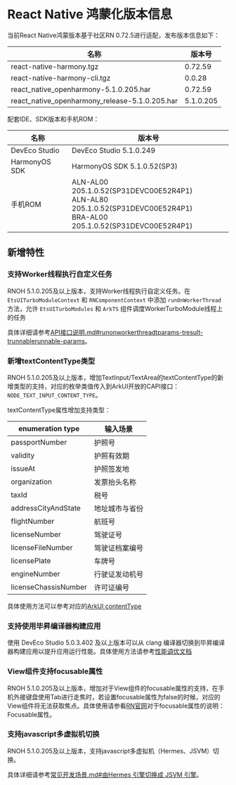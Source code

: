 # React Native 鸿蒙化版本信息

当前React Native鸿蒙版本基于社区RN 0.72.5进行适配，发布版本信息如下：

| 名称                          | 版本号                            |
| ----------------------------- | -------------------------------|
| react-native-harmony.tgz        | 0.72.59 |
| react-native-harmony-cli.tgz    | 0.0.28 |
| react_native_openharmony-5.1.0.205.har                          | 0.72.59 |
| react_native_openharmony_release-5.1.0.205.har                  | 5.1.0.205 |

配套IDE、SDK版本和手机ROM：

| 名称                          | 版本号                            |
| ----------------------------- | -------------------------------|
| DevEco Studio     | DevEco Studio 5.1.0.249 |
| HarmonyOS SDK     | HarmonyOS SDK 5.1.0.52(SP3) |
| 手机ROM           | ALN-AL00 205.1.0.52(SP31DEVC00E52R4P1) <br> ALN-AL80 205.1.0.52(SP31DEVC00E52R4P1) <br> BRA-AL00 205.1.0.52(SP31DEVC00E52R4P1) |

## 新增特性

### 支持Worker线程执行自定义任务

RNOH 5.1.0.205及以上版本，支持Worker线程执行自定义任务。在 `EtsUITurboModuleContext` 和 `RNComponentContext` 中添加 `runOnWorkerThread` 方法，允许 `EtsUITurboModules` 和 `ArkTS` 组件调度WorkerTurboModule线程上的任务

具体详细请参考[API接口说明.md#runonworkerthreadtparams-tresult-trunnablerunnable-params](../API接口说明.md#runonworkerthreadtparams-tresult-trunnablerunnable-params)。

### 新增textContentType类型

RNOH 5.1.0.205及以上版本，增加TextInput/TextArea的textContentType的新增类型的支持，对应的枚举类值传入到ArkUI开放的CAPI接口：`NODE_TEXT_INPUT_CONTENT_TYPE`。

textContentType属性增加支持类型：

| enumeration type   | 输入场景      |
| ------------------ | ------------ |
| passportNumber | 护照号 |
| validity | 护照有效期 |
| issueAt | 护照签发地 |
| organization | 发票抬头名称 |
| taxId | 税号 |
| addressCityAndState | 地址城市与省份 |
| flightNumber | 航班号 |
| licenseNumber | 驾驶证号 |
| licenseFileNumber | 驾驶证档案编号 |
| licensePlate | 车牌号 |
| engineNumber | 行驶证发动机号 |
| licenseChassisNumber | 许可证编号 |

具体使用方法可以参考对应的[ArkUI contentType](https://developer.huawei.com/consumer/cn/doc/harmonyos-references-V5/ts-basic-components-textinput-V5#contenttype12%E6%9E%9A%E4%B8%BE%E8%AF%B4%E6%98%8E)

### 支持使用毕昇编译器构建应用

使用 DevEco Studio 5.0.3.402 及以上版本可以从 clang 编译器切换到毕昇编译器构建应用以提升应用运行性能。具体使用方法请参考[性能调优文档](../性能调优.md#3-使用毕昇进行构建)

### View组件支持focusable属性

RNOH 5.1.0.205及以上版本，增加对于View组件的focusable属性的支持，在手机外接键盘使用Tab进行走焦时，若设置focusable属性为false的时候，对应的View组件将无法获取焦点。具体使用请参看[RN官网](https://reactnative.dev/docs/0.72/view#focusable-android)对于focusable属性的说明：Focusable属性。

### 支持javascript多虚拟机切换

RNOH 5.1.0.205及以上版本，支持javascript多虚拟机（Hermes、JSVM）切换。

具体详细请参考[常见开发场景.md#由Hermes 引擎切换成 JSVM 引擎](../常见开发场景.md#由hermes-引擎切换成-jsvm-引擎)。
